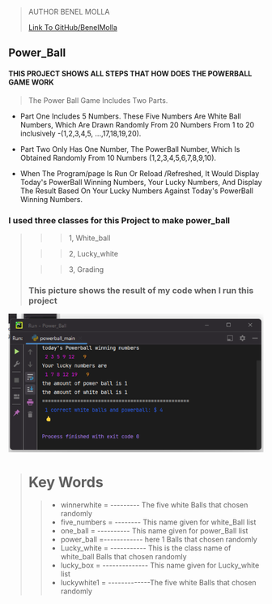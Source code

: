 
>AUTHOR        BENEL MOLLA
> 
> [Link To GitHub/BenelMolla](https://github.com/BenelMolla)
## Power_Ball
#### THIS PROJECT SHOWS ALL STEPS THAT HOW DOES THE POWERBALL GAME WORK

> The Power Ball Game Includes Two Parts.
    
  * Part One Includes 5 Numbers. These Five Numbers Are White Ball Numbers, Which Are Drawn Randomly From 20 Numbers From 1 to 20 inclusively -(1,2,3,4,5, ...,17,18,19,20).

  * Part Two Only Has One Number, The PowerBall Number, Which Is Obtained Randomly From 10 Numbers (1,2,3,4,5,6,7,8,9,10).
  * When The Program/page Is Run Or Reload /Refreshed, It Would Display Today's PowerBall Winning Numbers, Your Lucky Numbers, And Display The Result Based On Your Lucky Numbers Against Today's PowerBall Winning Numbers.
    
### I used three classes for this Project to make power_ball
>>>1, White_ball
> 
>>>2, Lucky_white
> 
>>>3, Grading
>### This picture shows the result of my code when I run this project
![img.png](img.png)

> # Key Words
> >* winnerwhite = --------- The five white Balls that chosen randomly
> > * five_numbers = -------- This name given for white_Ball list 
> > * one_ball = ---------- This name given for power_Ball list 
> > * power_ball =------------ here 1 Balls that chosen randomly
> > * Lucky_white = ----------- This is the class name of white_ball Balls that chosen randomly
> > * lucky_box = -------------- This name given for Lucky_white list 
> > * luckywhite1 = -------------The five white Balls that chosen randomly 

